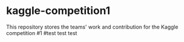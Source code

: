 # kaggle-competition1
This repository stores the teams' work and contribution for the Kaggle competition #1
#test test test